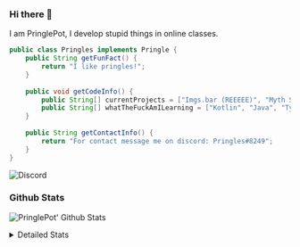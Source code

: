 ### Hi there 👋

I am PringlePot, I develop stupid things in online classes. 

```java
public class Pringles implements Pringle {
    public String getFunFact() {
        return "I like pringles!";
    }
    
    public void getCodeInfo() {
        public String[] currentProjects = ["Imgs.bar (REEEEE)", "Myth Sniper (Dead)"];
        public String[] whatTheFuckAmILearning = ["Kotlin", "Java", "Typescript", "NextJS"];
    }
    
    public String getContactInfo() {
        return "For contact message me on discord: Pringles#8249";
    }
}
```
![Discord](https://discord.c99.nl/widget/theme-1/226911291636318208.png)


### Github Stats
![PringlePot' Github Stats](https://github-readme-stats.vercel.app/api?username=PringlePot&show_icons=true&theme=dark)

<details>
  <summary>Detailed Stats</summary>
    
<!--START_SECTION:waka-->
![Lines of code](https://img.shields.io/badge/From%20Hello%20World%20I%27ve%20Written-96918%20lines%20of%20code-blue)

**🐱 My Github Data** 

> 🏆 472 Contributions in the Year 2021
 > 
> 📦 86.3 kB Used in Github's Storage 
 > 
> 💼 Opted to Hire
 > 
> 📜 7 Public Repositories 
 > 
> 🔑 9 Private Repositories  
 > 
**I'm an Early 🐤** 

```text
🌞 Morning    88 commits     █████░░░░░░░░░░░░░░░░░░░░   21.41% 
🌆 Daytime    165 commits    ██████████░░░░░░░░░░░░░░░   40.15% 
🌃 Evening    158 commits    █████████░░░░░░░░░░░░░░░░   38.44% 
🌙 Night      0 commits      ░░░░░░░░░░░░░░░░░░░░░░░░░   0.0%

```
📅 **I'm Most Productive on Sunday** 

```text
Monday       86 commits     █████░░░░░░░░░░░░░░░░░░░░   20.92% 
Tuesday      29 commits     █░░░░░░░░░░░░░░░░░░░░░░░░   7.06% 
Wednesday    56 commits     ███░░░░░░░░░░░░░░░░░░░░░░   13.63% 
Thursday     53 commits     ███░░░░░░░░░░░░░░░░░░░░░░   12.9% 
Friday       34 commits     ██░░░░░░░░░░░░░░░░░░░░░░░   8.27% 
Saturday     65 commits     ████░░░░░░░░░░░░░░░░░░░░░   15.82% 
Sunday       88 commits     █████░░░░░░░░░░░░░░░░░░░░   21.41%

```


📊 **This Week I Spent My Time On** 

```text
💬 Programming Languages: 
TypeScript               5 hrs 38 mins       ████████████████░░░░░░░░░   65.85% 
Go                       2 hrs 11 mins       ██████░░░░░░░░░░░░░░░░░░░   25.65% 
HTML                     24 mins             █░░░░░░░░░░░░░░░░░░░░░░░░   4.76% 
JSON                     15 mins             ░░░░░░░░░░░░░░░░░░░░░░░░░   2.96% 
Other                    2 mins              ░░░░░░░░░░░░░░░░░░░░░░░░░   0.51%

🔥 Editors: 
VS Code                  7 hrs 50 mins       ██████████████████████░░░   91.46% 
IntelliJ                 41 mins             ██░░░░░░░░░░░░░░░░░░░░░░░   8.06% 
Sublime Text             2 mins              ░░░░░░░░░░░░░░░░░░░░░░░░░   0.47%

```

**I Mostly Code in Java** 

```text
Java                     5 repos             ██████████░░░░░░░░░░░░░░░   41.67% 
Python                   2 repos             ████░░░░░░░░░░░░░░░░░░░░░   16.67% 
Kotlin                   1 repo              ██░░░░░░░░░░░░░░░░░░░░░░░   8.33% 
CSS                      1 repo              ██░░░░░░░░░░░░░░░░░░░░░░░   8.33% 
JavaScript               1 repo              ██░░░░░░░░░░░░░░░░░░░░░░░   8.33%

```



 Last Updated on 13/07/2021
<!--END_SECTION:waka-->
</details>
